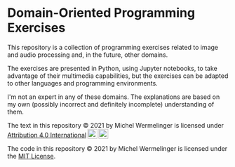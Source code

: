 # Domain-Oriented Programming Exercises
This repository is a collection of programming exercises related to
image and audio processing and, in the future, other domains.

The exercises are presented in Python, using Jupyter notebooks,
to take advantage of their multimedia capabilities, but the exercises
can be adapted to other languages and programming environments.

I'm not an expert in any of these domains. The explanations are based on my own
(possibly incorrect and definitely incomplete) understanding of them.


<p xmlns:cc="http://creativecommons.org/ns#" xmlns:dct="http://purl.org/dc/terms/"><span property="dct:title">The text in this repository</span>  © 2021 by <span property="cc:attributionName">Michel Wermelinger</span> is licensed under <a href="http://creativecommons.org/licenses/by/4.0/?ref=chooser-v1" target="_blank" rel="license noopener noreferrer" style="display:inline-block;">Attribution 4.0 International<img style="height:22px!important;margin-left:3px;vertical-align:text-bottom;" src="https://mirrors.creativecommons.org/presskit/icons/cc.svg?ref=chooser-v1"><img style="height:22px!important;margin-left:3px;vertical-align:text-bottom;" src="https://mirrors.creativecommons.org/presskit/icons/by.svg?ref=chooser-v1"></a></p>

The code in this repository © 2021 by Michel Wermelinger is licensed under the
[MIT License](LICENSE.txt).
